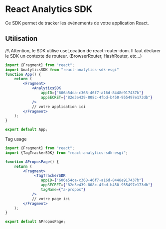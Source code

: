 # React Analytics SDK
Ce SDK permet de tracker les événements de votre application React.


## Utilisation
/!\ Attention, le SDK utilise useLocation de react-router-dom. 
Il faut déclarer le SDK un contexte de routeur. (BrowserRouter, HashRouter, etc...)
```jsx
import {Fragment} from "react";
import AnalyticsSDK from "react-analytics-sdk-esgi"
function App() {
    return (
        <Fragment>
            <AnalyticsSDK
                appID={"606a54ca-c368-46f7-a16d-8448e917437b"}
                appSECRET={"82e3e439-808c-4fbd-b450-955497e173db"}
            />
            // votre application ici
        </Fragment>
    );
}

export default App;
```

Tag usage
```jsx
import {Fragment} from "react";
import {TagTrackerSDK} from "react-analytics-sdk-esgi";

function AProposPage() {
    return (
        <Fragment>
             <TagTrackerSDK
                appID={"606a54ca-c368-46f7-a16d-8448e917437b"}
                appSECRET={"82e3e439-808c-4fbd-b450-955497e173db"}
                tagName={"a-propos"}
            />
            // votre page ici
        </Fragment>
    );
}

export default AProposPage;
```

